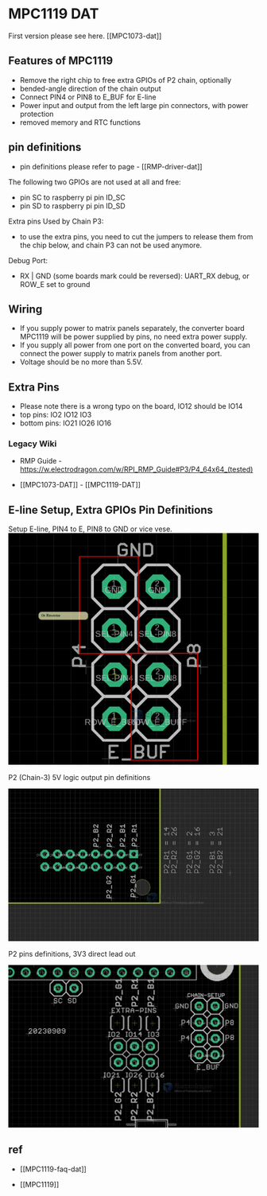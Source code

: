 
# MPC1119 DAT

First version please see here. [[MPC1073-dat]]

## Features of MPC1119

* Remove the right chip to free extra GPIOs of P2 chain, optionally
* bended-angle direction of the chain output
* Connect PIN4 or PIN8 to E_BUF for E-line
* Power input and output from the left large pin connectors, with power protection
* removed memory and RTC functions


## pin definitions 

- pin definitions please refer to page - [[RMP-driver-dat]]

The following two GPIOs are not used at all and free:
- pin SC to raspberry pi pin ID_SC
- pin SD to raspberry pi pin ID_SD

Extra pins Used by Chain P3:
- to use the extra pins, you need to cut the jumpers to release them from the chip below, and chain P3 can not be used anymore. 

Debug Port: 
- RX | GND (some boards mark could be reversed): UART_RX debug, or ROW_E set to ground 

## Wiring

- If you supply power to matrix panels separately, the converter board MPC1119 will be power supplied by pins, no need extra power supply. 
- If you supply all power from one port on the converted board, you can connect the power supply to matrix panels from another port.
- Voltage should be no more than 5.5V.

## Extra Pins

- Please note there is a wrong typo on the board, IO12 should be IO14 
- top pins: IO2 IO12 IO3
- bottom pins: IO21 IO26 IO16

### Legacy Wiki 

- RMP Guide - https://w.electrodragon.com/w/RPI_RMP_Guide#P3/P4_64x64_(tested)


- [[MPC1073-DAT]] - [[MPC1119-DAT]]



## E-line Setup, Extra GPIOs Pin Definitions

Setup E-line, PIN4 to E, PIN8 to GND or vice vese.
![](2023-09-12-12-47-35.png)


P2 (Chain-3) 5V logic output pin definitions

![](2023-09-12-12-48-06.png)

P2 pins definitions, 3V3 direct lead out

![](2023-09-12-12-52-41.png)


## ref 

- [[MPC1119-faq-dat]]

- [[MPC1119]]